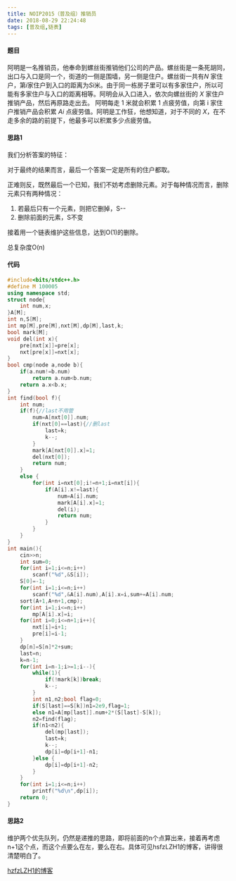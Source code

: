 ```yaml
---
title: NOIP2015（普及组）推销员
date: 2018-08-29 22:24:48
tags: [普及组,链表]
---
```

#### 题目
阿明是一名推销员，他奉命到螺丝街推销他们公司的产品。螺丝街是一条死胡同，出口与入口是同一个，街道的一侧是围墙，另一侧是住户。螺丝街一共有$N$ 家住户，第$i$家住户到入口的距离为$Si$米。由于同一栋房子里可以有多家住户，所以可能有多家住户与入口的距离相等。阿明会从入口进入，依次向螺丝街的 $X$ 家住户推销产品，然后再原路走出去。   阿明每走 1 米就会积累 1 点疲劳值，向第 i 家住户推销产品会积累 $Ai$ 点疲劳值。阿明是工作狂，他想知道，对于不同的 $X$，在不走多余的路的前提下，他最多可以积累多少点疲劳值。

#### 思路1
我们分析答案的特征：

对于最终的结果而言，最后一个答案一定是所有的住户都取。

正难则反，既然最后一个已知，我们不妨考虑删除元素。对于每种情况而言，删除元素只有两种情况：
1. 若最后只有一个元素，则把它删掉，S--
2. 删除前面的元素，S不变

接着用一个链表维护这些信息，达到O(1)的删除。

总复杂度O(n)
<!--more-->
#### 代码
```c++
#include<bits/stdc++.h>
#define M 100005 
using namespace std;
struct node{
    int num,x;
}A[M];
int n,S[M]; 
int mp[M],pre[M],nxt[M],dp[M],last,k; 
bool mark[M];
void del(int x){
    pre[nxt[x]]=pre[x];
    nxt[pre[x]]=nxt[x];
}
bool cmp(node a,node b){
    if(a.num!=b.num)
        return a.num<b.num;
    return a.x<b.x;
}
int find(bool f){
    int num;
    if(f){//last不用管 
        num=A[nxt[0]].num;
        if(nxt[0]==last){//删last 
            last=k;
            k--;
        }
        mark[A[nxt[0]].x]=1;
        del(nxt[0]);
        return num;
    }
    else {
        for(int i=nxt[0];i!=n+1;i=nxt[i]){
            if(A[i].x!=last){
                num=A[i].num;
                mark[A[i].x]=1;
                del(i);
                return num;
            }
        }
    }
}
int main(){
    cin>>n;
    int sum=0;
    for(int i=1;i<=n;i++)
        scanf("%d",&S[i]);
    S[0]=-1;
    for(int i=1;i<=n;i++)
        scanf("%d",&A[i].num),A[i].x=i,sum+=A[i].num;
    sort(A+1,A+n+1,cmp);
    for(int i=1;i<=n;i++)
        mp[A[i].x]=i;
    for(int i=0;i<=n+1;i++){
        nxt[i]=i+1;
        pre[i]=i-1;
    }
    dp[n]=S[n]*2+sum;
    last=n;
    k=n-1;
    for(int i=n-1;i>=1;i--){
        while(1){
            if(!mark[k])break;
            k--;
        }
        int n1,n2;bool flag=0;
        if(S[last]==S[k])n1=2e9,flag=1;
        else n1=A[mp[last]].num+2*(S[last]-S[k]);
        n2=find(flag);
        if(n1<n2){
            del(mp[last]);
            last=k;
            k--;
            dp[i]=dp[i+1]-n1;
        }else {
            dp[i]=dp[i+1]-n2;
        }
    }
    for(int i=1;i<=n;i++)
        printf("%d\n",dp[i]); 
    return 0;
}
```
#### 思路2
维护两个优先队列，仍然是递推的思路，即将前面的n个点算出来，接着再考虑n+1这个点，而这个点要么在左，要么在右。具体可见hsfzLZH1的博客，讲得很清楚明白了。

[hzfzLZH1的博客](https://www.luogu.org/blog/hsfzLZH1/solution-p2672)
